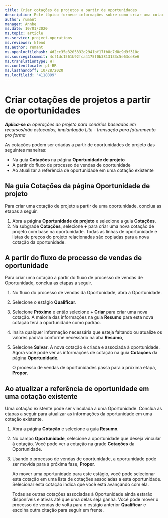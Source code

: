 ```yaml
---
title: Criar cotações de projetos a partir de oportunidades
description: Este tópico fornece informações sobre como criar uma cotação de projeto a partir de uma projeto.
author: rumant
manager: Annbe
ms.date: 10/01/2020
ms.topic: article
ms.service: project-operations
ms.reviewer: kfend
ms.author: rumant
ms.openlocfilehash: 4d2cc35e3205332d2941bf17fb8c7d8c9d9f310c
ms.sourcegitcommit: 4cf1dc1561b92fca4175f0b3813133c5e63ce8e6
ms.translationtype: HT
ms.contentlocale: pt-BR
ms.lasthandoff: 10/28/2020
ms.locfileid: "4118099"
---
```

# <a name="create-project-quotes-from-opportunities"></a>Criar cotações de projetos a partir de oportunidades

_**Aplica-se a:** operações de projeto para cenários baseados em recursos/não estocados, implantação Lite - transação para faturamento pro forma_

As cotações podem ser criadas a partir de oportunidades de projeto das seguintes maneiras:

- Na guia **Cotações** na página **Oportunidade de projeto**
- A partir do fluxo de processo de vendas de oportunidade
- Ao atualizar a referência de oportunidade em uma cotação existente

## <a name="from-the-quotes-tab-of-the-project-opportunity-page"></a>Na guia Cotações da página Oportunidade de projeto

Para criar uma cotação de projeto a partir de uma oportunidade, conclua as etapas a seguir.

1. Abra a página **Oportunidade de projeto** e selecione a guia **Cotações**. 
2. Na subgrade **Cotações**, selecione **+** para criar uma nova cotação de projeto com base na oportunidade. Todas as linhas de oportunidade e listas de preços do projeto relacionadas são copiadas para a nova cotação da oportunidade.

## <a name="from-the-opportunity-sales-process-flow"></a>A partir do fluxo de processo de vendas de oportunidade

Para criar uma cotação a partir do fluxo de processo de vendas de Oportunidade, conclua as etapas a seguir.

1. No fluxo do processo de vendas da Oportunidade, abra a Oportunidade.
2. Selecione o estágio **Qualificar**. 
3. Selecione **Próximo** e então selecione **+ Criar** para criar uma nova cotação. A maioria das informações na guia **Resumo** para esta nova cotação terá a oportunidade como padrão. 
4. Insira qualquer informação necessária que esteja faltando ou atualize os valores padrão conforme necessário na aba **Resumo**,
5. Selecione **Salvar**. A nova cotação é criada e associada à oportunidade. Agora você pode ver as informações de cotação na guia **Cotações** da página **Oportunidade**. 

   O processo de vendas de oportunidades passa para a próxima etapa, **Propor**.


## <a name="by-updating-the-opportunity-reference-on-an-existing-quote"></a>Ao atualizar a referência de oportunidade em uma cotação existente

Uma cotação existente pode ser vinculada a uma Oportunidade. Conclua as etapas a seguir para atualizar as informações da oportunidade em uma cotação existente.

1. Abra a página **Cotação** e selecione a guia **Resumo**.
2. No campo **Oportunidade**, selecione a oportunidade que deseja vincular à cotação. Você pode ver a cotação na grade **Cotações** da Oportunidade. 
3. Usando o processo de vendas de oportunidade, a oportunidade pode ser movida para a próxima fase, **Propor**. 

   Ao mover uma oportunidade para este estágio, você pode selecionar esta cotação em uma lista de cotações associadas a esta oportunidade. Selecionar esta cotação indica que você está avançando com ela.

   Todas as outras cotações associadas à Oportunidade ainda estarão disponíveis e ativas até que uma delas seja ganha. Você pode mover o processo de vendas de volta para o estágio anterior **Qualificar** e escolha outra citação para seguir em frente.
